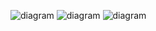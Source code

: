 
![diagram](https://github.com/Nis4k/Otel_Rezervasyon/issues/3)
![diagram](https://github.com/Nis4k/Otel_Rezervasyon/issues/2)
![diagram](https://github.com/Nis4k/Otel_Rezervasyon/issues/1)
